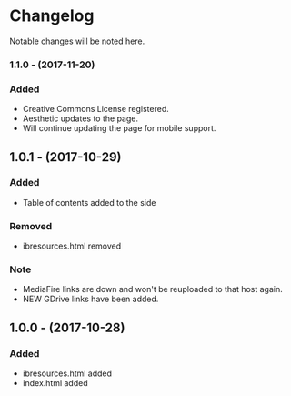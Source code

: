 # Changelog
Notable changes will be noted here.

### 1.1.0 - (2017-11-20)
### Added
- Creative Commons License registered.
- Aesthetic updates to the page.
- Will continue updating the page for mobile support.


## 1.0.1 - (2017-10-29)
### Added
- Table of contents added to the side
### Removed
- ibresources.html removed
### Note
- MediaFire links are down and won't be reuploaded to that host again.
- NEW GDrive links have been added.

## 1.0.0 - (2017-10-28)
### Added
- ibresources.html added
- index.html added

